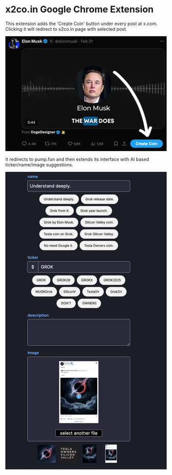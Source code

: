 # x2co.in Google Chrome Extension

This extension adds the 'Create Coin' button under every post at x.com. Clicking it will redirect to x2co.in page with selected post.

![alt text](src/chrome-extension-button-demo.png)


It redirects to pump.fun and then extends its interface with AI based ticker/name/image suggestions.

![pump-fun-demo.png](src/pump-fun-demo.png)